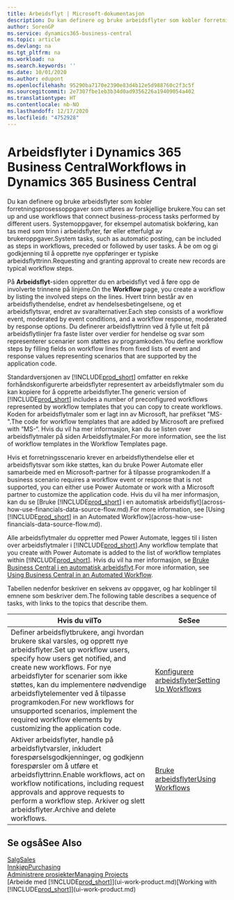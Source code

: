 ```yaml
---
title: Arbeidsflyt | Microsoft-dokumentasjon
description: Du kan definere og bruke arbeidsflyter som kobler forretningsprosessoppgaver som utføres av forskjellige brukere. Systemoppgaver, for eksempel automatisk bokføring, kan tas med som trinn i arbeidsflyter, før eller etterfulgt av brukeroppgaver. Å be om og gi godkjenning til å opprette nye oppføringer er typiske arbeidsflyttrinn.
author: SorenGP
ms.service: dynamics365-business-central
ms.topic: article
ms.devlang: na
ms.tgt_pltfrm: na
ms.workload: na
ms.search.keywords: ''
ms.date: 10/01/2020
ms.author: edupont
ms.openlocfilehash: 95290ba7170e2390e83d4b12e5d988760c2f3c5f
ms.sourcegitcommit: 2e7307fbe1eb3b34d0ad9356226a19409054a402
ms.translationtype: HT
ms.contentlocale: nb-NO
ms.lasthandoff: 12/17/2020
ms.locfileid: "4752928"
---
```

# <a name="workflows-in-dynamics-365-business-central"></a><span data-ttu-id="b661f-105">Arbeidsflyter i Dynamics 365 Business Central</span><span class="sxs-lookup"><span data-stu-id="b661f-105">Workflows in Dynamics 365 Business Central</span></span>

<span data-ttu-id="b661f-106">Du kan definere og bruke arbeidsflyter som kobler forretningsprosessoppgaver som utføres av forskjellige brukere.</span><span class="sxs-lookup"><span data-stu-id="b661f-106">You can set up and use workflows that connect business-process tasks performed by different users.</span></span> <span data-ttu-id="b661f-107">Systemoppgaver, for eksempel automatisk bokføring, kan tas med som trinn i arbeidsflyter, før eller etterfulgt av brukeroppgaver.</span><span class="sxs-lookup"><span data-stu-id="b661f-107">System tasks, such as automatic posting, can be included as steps in workflows, preceded or followed by user tasks.</span></span> <span data-ttu-id="b661f-108">Å be om og gi godkjenning til å opprette nye oppføringer er typiske arbeidsflyttrinn.</span><span class="sxs-lookup"><span data-stu-id="b661f-108">Requesting and granting approval to create new records are typical workflow steps.</span></span>  

 <span data-ttu-id="b661f-109">På **Arbeidsflyt**-siden oppretter du en arbeidsflyt ved å føre opp de involverte trinnene på linjene.</span><span class="sxs-lookup"><span data-stu-id="b661f-109">On the **Workflow** page, you create a workflow by listing the involved steps on the lines.</span></span> <span data-ttu-id="b661f-110">Hvert trinn består av en arbeidsflythendelse, endret av hendelsesbetingelsene, og et arbeidsflytsvar, endret av svaralternativer.</span><span class="sxs-lookup"><span data-stu-id="b661f-110">Each step consists of a workflow event, moderated by event conditions, and a workflow response, moderated by response options.</span></span> <span data-ttu-id="b661f-111">Du definerer arbeidsflyttrinn ved å fylle ut felt på arbeidsflytlinjer fra faste lister over verdier for hendelse og svar som representerer scenarier som støttes av programkoden.</span><span class="sxs-lookup"><span data-stu-id="b661f-111">You define workflow steps by filling fields on workflow lines from fixed lists of event and response values representing scenarios that are supported by the application code.</span></span>  

 <span data-ttu-id="b661f-112">Standardversjonen av [!INCLUDE[prod_short](includes/prod_short.md)] omfatter en rekke forhåndskonfigurerte arbeidsflyter representert av arbeidsflytmaler som du kan kopiere for å opprette arbeidsflyter.</span><span class="sxs-lookup"><span data-stu-id="b661f-112">The generic version of [!INCLUDE[prod_short](includes/prod_short.md)] includes a number of preconfigured workflows represented by workflow templates that you can copy to create workflows.</span></span> <span data-ttu-id="b661f-113">Koden for arbeidsflytmaler som er lagt inn av Microsoft, har prefikset "MS-".</span><span class="sxs-lookup"><span data-stu-id="b661f-113">The code for workflow templates that are added by Microsoft are prefixed with “MS-“.</span></span> <span data-ttu-id="b661f-114">Hvis du vil ha mer informasjon, kan du se listen over arbeidsflytmaler på siden Arbeidsflytmaler.</span><span class="sxs-lookup"><span data-stu-id="b661f-114">For more information, see the list of workflow templates in the Workflow Templates page.</span></span>  

 <span data-ttu-id="b661f-115">Hvis et forretningsscenario krever en arbeidsflythendelse eller et arbeidsflytsvar som ikke støttes, kan du bruke Power Automate eller samarbeide med en Microsoft-partner for å tilpasse programkoden.</span><span class="sxs-lookup"><span data-stu-id="b661f-115">If a business scenario requires a workflow event or response that is not supported, you can either use Power Automate or work with a Microsoft partner to customize the application code.</span></span> <span data-ttu-id="b661f-116">Hvis du vil ha mer informasjon, kan du se [Bruke [!INCLUDE[prod_short](includes/prod_short.md)] i en automatisk arbeidsflyt](across-how-use-financials-data-source-flow.md).</span><span class="sxs-lookup"><span data-stu-id="b661f-116">For more information, see [Using [!INCLUDE[prod_short](includes/prod_short.md)] in an Automated Workflow](across-how-use-financials-data-source-flow.md).</span></span>

<span data-ttu-id="b661f-117">Alle arbeidsflytmaler du oppretter med Power Automate, legges til i listen over arbeidsflytmaler i [!INCLUDE[prod_short](includes/prod_short.md)].</span><span class="sxs-lookup"><span data-stu-id="b661f-117">Any workflow template that you create with Power Automate is added to the list of workflow templates within [!INCLUDE[prod_short](includes/prod_short.md)].</span></span> <span data-ttu-id="b661f-118">Hvis du vil ha mer informasjon, se [Bruke Business Central i en automatisk arbeidsflyt](across-how-use-financials-data-source-flow.md).</span><span class="sxs-lookup"><span data-stu-id="b661f-118">For more information, see [Using Business Central in an Automated Workflow](across-how-use-financials-data-source-flow.md).</span></span>  

 <span data-ttu-id="b661f-119">Tabellen nedenfor beskriver en sekvens av oppgaver, og har koblinger til emnene som beskriver dem.</span><span class="sxs-lookup"><span data-stu-id="b661f-119">The following table describes a sequence of tasks, with links to the topics that describe them.</span></span>  

|<span data-ttu-id="b661f-120">**Hvis du vil**</span><span class="sxs-lookup"><span data-stu-id="b661f-120">**To**</span></span>|<span data-ttu-id="b661f-121">**Se**</span><span class="sxs-lookup"><span data-stu-id="b661f-121">**See**</span></span>|  
|------------|-------------|  
|<span data-ttu-id="b661f-122">Definer arbeidsflytbrukere, angi hvordan brukere skal varsles, og opprett nye arbeidsflyter.</span><span class="sxs-lookup"><span data-stu-id="b661f-122">Set up workflow users, specify how users get notified, and create new workflows.</span></span> <span data-ttu-id="b661f-123">For nye arbeidsflyter for scenarier som ikke støttes, kan du implementere nødvendige arbeidsflytelementer ved å tilpasse programkoden.</span><span class="sxs-lookup"><span data-stu-id="b661f-123">For new workflows for unsupported scenarios, implement the required workflow elements by customizing the application code.</span></span>|[<span data-ttu-id="b661f-124">Konfigurere arbeidsflyter</span><span class="sxs-lookup"><span data-stu-id="b661f-124">Setting Up Workflows</span></span>](across-set-up-workflows.md)|  
|<span data-ttu-id="b661f-125">Aktiver arbeidsflyter, handle på arbeidsflytvarsler, inkludert forespørselsgodkjenninger, og godkjenn forespørsler om å utføre et arbeidsflyttrinn.</span><span class="sxs-lookup"><span data-stu-id="b661f-125">Enable workflows, act on workflow notifications, including request approvals and approve requests to perform a workflow step.</span></span> <span data-ttu-id="b661f-126">Arkiver og slett arbeidsflyter.</span><span class="sxs-lookup"><span data-stu-id="b661f-126">Archive and delete workflows.</span></span>|[<span data-ttu-id="b661f-127">Bruke arbeidsflyter</span><span class="sxs-lookup"><span data-stu-id="b661f-127">Using Workflows</span></span>](across-use-workflows.md)|  

## <a name="see-also"></a><span data-ttu-id="b661f-128">Se også</span><span class="sxs-lookup"><span data-stu-id="b661f-128">See Also</span></span>

[<span data-ttu-id="b661f-129">Salg</span><span class="sxs-lookup"><span data-stu-id="b661f-129">Sales</span></span>](sales-manage-sales.md)  
[<span data-ttu-id="b661f-130">Innkjøp</span><span class="sxs-lookup"><span data-stu-id="b661f-130">Purchasing</span></span>](purchasing-manage-purchasing.md)  
[<span data-ttu-id="b661f-131">Administrere prosjekter</span><span class="sxs-lookup"><span data-stu-id="b661f-131">Managing Projects</span></span>](projects-manage-projects.md)  
<span data-ttu-id="b661f-132">[Arbeide med [!INCLUDE[prod_short](includes/prod_short.md)]](ui-work-product.md)</span><span class="sxs-lookup"><span data-stu-id="b661f-132">[Working with [!INCLUDE[prod_short](includes/prod_short.md)]](ui-work-product.md)</span></span>  
